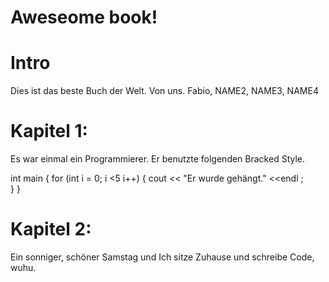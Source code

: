 Aweseome book!
===

# Intro
Dies ist das beste Buch der Welt.
Von uns.
Fabio, NAME2, NAME3, NAME4

# Kapitel 1: 

Es war einmal ein Programmierer. Er benutzte folgenden Bracked Style.

int main                                {
 for (int i = 0; i <5 i++)
                                        {
 cout << "Er wurde gehängt." <<endl     ;                                   
                                        }
                                        }
       
# Kapitel 2:                 
Ein sonniger, schöner Samstag und Ich sitze Zuhause und schreibe Code, wuhu.
